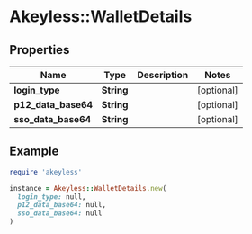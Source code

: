 # Akeyless::WalletDetails

## Properties

| Name | Type | Description | Notes |
| ---- | ---- | ----------- | ----- |
| **login_type** | **String** |  | [optional] |
| **p12_data_base64** | **String** |  | [optional] |
| **sso_data_base64** | **String** |  | [optional] |

## Example

```ruby
require 'akeyless'

instance = Akeyless::WalletDetails.new(
  login_type: null,
  p12_data_base64: null,
  sso_data_base64: null
)
```

